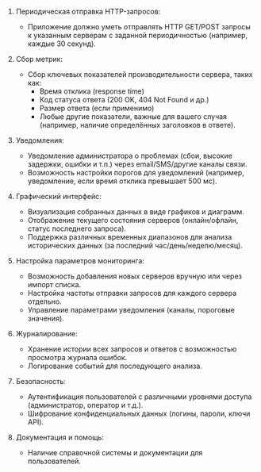 1. Периодическая отправка HTTP-запросов:
   - Приложение должно уметь отправлять HTTP GET/POST запросы к указанным серверам с заданной периодичностью (например, каждые 30 секунд).
   
2. Сбор метрик:
   - Сбор ключевых показателей производительности сервера, таких как:
     - Время отклика (response time)
     - Код статуса ответа (200 OK, 404 Not Found и др.)
     - Размер ответа (если применимо)
     - Любые другие показатели, важные для вашего случая (например, наличие определённых заголовков в ответе).
     
3. Уведомления:
   - Уведомление администратора о проблемах (сбои, высокие задержки, ошибки и т.п.) через email/SMS/другие каналы связи.
   - Возможность настройки порогов для уведомлений (например, уведомление, если время отклика превышает 500 мс).

4. Графический интерфейс:
   - Визуализация собранных данных в виде графиков и диаграмм.
   - Отображение текущего состояния серверов (онлайн/офлайн, статус последнего запроса).
   - Поддержка различных временных диапазонов для анализа исторических данных (за последний час/день/неделю/месяц).

5. Настройка параметров мониторинга:
   - Возможность добавления новых серверов вручную или через импорт списка.
   - Настройка частоты отправки запросов для каждого сервера отдельно.
   - Управление параметрами уведомления (каналы, пороговые значения).

6. Журналирование:
   - Хранение истории всех запросов и ответов с возможностью просмотра журнала ошибок.
   - Логирование событий для последующего анализа.

7. Безопасность:
   - Аутентификация пользователей с различными уровнями доступа (администратор, оператор и т.д.).
   - Шифрование конфиденциальных данных (логины, пароли, ключи API).

8. Документация и помощь:
   - Наличие справочной системы и документации для пользователей.
